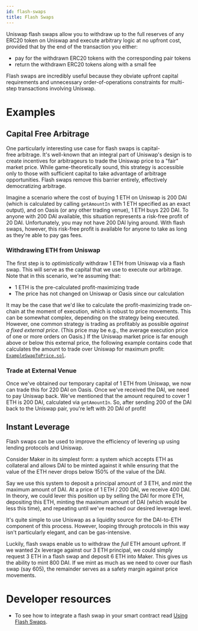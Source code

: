 ```yaml
---
id: flash-swaps
title: Flash Swaps
---
```


Uniswap flash swaps allow you to withdraw up to the full reserves of any ERC20 token on Uniswap and execute arbitrary logic at no upfront cost, provided that by the end of the transaction you either:

- pay for the withdrawn ERC20 tokens with the corresponding pair tokens
- return the withdrawn ERC20 tokens along with a small fee

Flash swaps are incredibly useful because they obviate upfront capital requirements and unnecessary order-of-operations constraints for multi-step transactions involving Uniswap.

# Examples

## Capital Free Arbitrage

One particularly interesting use case for flash swaps is capital-free arbitrage. It's well-known that an integral part of Uniswap's design is to create incentives for arbitrageurs to trade the Uniswap price to a "fair" market price. While game-theoretically sound, this strategy is accessible only to those with sufficient capital to take advantage of arbitrage opportunities. Flash swaps remove this barrier entirely, effectively democratizing arbitrage.

Imagine a scenario where the cost of buying 1 ETH on Uniswap is 200 DAI (which is calculated by calling `getAmountIn` with 1 ETH specified as an exact output), and on Oasis (or any other trading venue), 1 ETH buys 220 DAI. To anyone with 200 DAI available, this situation represents a risk-free profit of 20 DAI. Unfortunately, you may not have 200 DAI lying around. With flash swaps, however, this risk-free profit is available for anyone to take as long as they're able to pay gas fees.

### Withdrawing ETH from Uniswap

The first step is to _optimistically_ withdraw 1 ETH from Uniswap via a flash swap. This will serve as the capital that we use to execute our arbitrage. Note that in this scenario, we're assuming that:

- 1 ETH is the pre-calculated profit-maximizing trade
- The price has not changed on Uniswap or Oasis since our calculation

It may be the case that we'd like to calculate the profit-maximizing trade on-chain at the moment of execution, which is robust to price movements. This can be somewhat complex, depending on the strategy being executed. However, one common strategy is trading as profitably as possible _against a fixed external price_. (This price may be e.g., the average execution price of one or more orders on Oasis.) If the Uniswap market price is far enough above or below this external price, the following example contains code that calculates the amount to trade over Uniswap for maximum profit: [`ExampleSwapToPrice.sol`](https://github.com/Uniswap/uniswap-v1-periphery/blob/master/contracts/examples/ExampleSwapToPrice.sol).

### Trade at External Venue

Once we've obtained our temporary capital of 1 ETH from Uniswap, we now can trade this for 220 DAI on Oasis. Once we've received the DAI, we need to pay Uniswap back. We've mentioned that the amount required to cover 1 ETH is 200 DAI, calculated via `getAmountIn`. So, after sending 200 of the DAI back to the Uniswap pair, you're left with 20 DAI of profit!

## Instant Leverage

Flash swaps can be used to improve the efficiency of levering up using lending protocols and Uniswap.

Consider Maker in its simplest form: a system which accepts ETH as collateral and allows DAI to be minted against it while ensuring that the value of the ETH never drops below 150% of the value of the DAI.

Say we use this system to deposit a principal amount of 3 ETH, and mint the maximum amount of DAI. At a price of 1 ETH / 200 DAI, we receive 400 DAI. In theory, we could lever this position up by selling the DAI for more ETH, depositing this ETH, minting the maximum amount of DAI (which would be less this time), and repeating until we've reached our desired leverage level.

It's quite simple to use Uniswap as a liquidity source for the DAI-to-ETH component of this process. However, looping through protocols in this way isn't particularly elegant, and can be gas-intensive.

Luckily, flash swaps enable us to withdraw the _full_ ETH amount upfront. If we wanted 2x leverage against our 3 ETH principal, we could simply request 3 ETH in a flash swap and deposit 6 ETH into Maker. This gives us the ability to mint 800 DAI. If we mint as much as we need to cover our flash swap (say 605), the remainder serves as a safety margin against price movements.

# Developer resources

- To see how to integrate a flash swap in your smart contract read [Using Flash Swaps](../../guides/smart-contract-integration/using-flash-swaps).
